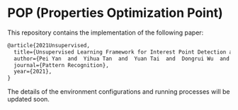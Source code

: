 # POP (Properties Optimization Point)
This repository contains the implementation of the following paper:

```tex
@article{2021Unsupervised,
  title={Unsupervised Learning Framework for Interest Point Detection and Description via Properties Optimization},
  author={Pei Yan  and  Yihua Tan  and  Yuan Tai  and  Dongrui Wu  and  Hanbin Luo  and  Xiaolong Hao },
  journal={Pattern Recognition},
  year={2021},
}
```

The details of the environment configurations and running processes will be updated soon.